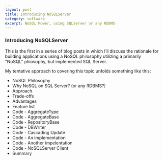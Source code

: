 ```yaml
---
layout: post
title: Introducing NoSQLServer
category: software
excerpt: NoSQL Power, using SQLServer or any RDBMS
---
```



### Introducing NoSQLServer

This is the first in a series of blog posts in which I'll discuss the rationale for building applications using a NoSQL philosophy 
utilizing a primarily "NoSQL" phiosophy, but implemented SQL Server.

My tentative approach to covering this topic unfolds something like this:

* NoSQL Philosophy
* Why NoSQL on SQL Server? (or any RDBMS?)
* Approach
* Trade-offs
* Advantages
* Feature list
* Code - AggregateType
* Code - AggregateBase
* Code - RepositoryBase
* Code - DBWriter
* Code - Cascading Update
* Code - An implementation
* Code - Another impelentation
* Code - NoSQLServer Client
* Summary

